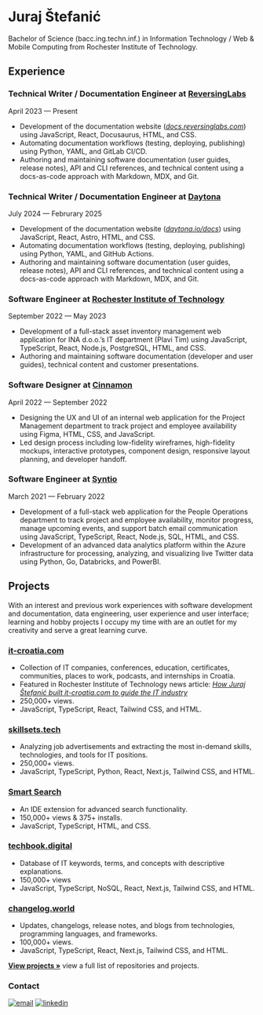 # Juraj Štefanić

Bachelor of Science (bacc.ing.techn.inf.) in Information Technology / Web & Mobile Computing from Rochester Institute of Technology.

## Experience

### Technical Writer / Documentation Engineer at [ReversingLabs](https://www.reversinglabs.com/)

April 2023 — Present

- Development of the documentation website (*[docs.reversinglabs.com](https://docs.reversinglabs.com/)*) using JavaScript, React, Docusaurus, HTML, and CSS.
- Automating documentation workflows (testing, deploying, publishing) using Python, YAML, and GitLab CI/CD.
- Authoring and maintaining software documentation (user guides, release notes), API and CLI references, and technical content using a docs-as-code approach with Markdown, MDX, and Git.

### Technical Writer / Documentation Engineer at [Daytona](https://www.daytona.io/)

July 2024 — Februrary 2025

- Development of the documentation website (*[daytona.io/docs](https://daytona.io/docs/)*) using JavaScript, React, Astro, HTML, and CSS.
- Automating documentation workflows (testing, deploying, publishing) using Python, YAML, and GitHub Actions.
- Authoring and maintaining software documentation (user guides, release notes), API and CLI references, and technical content using a docs-as-code approach with Markdown, MDX, and Git.

### Software Engineer at [Rochester Institute of Technology](https://www.rit.edu/)

September 2022 — May 2023

- Development of a full-stack asset inventory management web application for INA d.o.o.’s IT department (Plavi Tim) using JavaScript, TypeScript, React, Node.js, PostgreSQL, HTML, and CSS.
- Authoring and maintaining software documentation (developer and user guides), technical content and customer presentations.

### Software Designer at [Cinnamon](https://www.cinnamon.agency/)

April 2022 — September 2022

- Designing the UX and UI of an internal web application for the Project Management department to track project and employee availability using Figma, HTML, CSS, and JavaScript.
- Led design process including low-fidelity wireframes, high-fidelity mockups, interactive prototypes, component design, responsive layout planning, and developer handoff.

### Software Engineer at [Syntio](https://www.syntio.net/)

March 2021 — February 2022

- Development of a full-stack web application for the People Operations department to track project and employee availability, monitor progress, manage upcoming events, and support batch email communication using JavaScript, TypeScript, React, Node.js, SQL, HTML, and CSS.
- Development of an advanced data analytics platform within the Azure infrastructure for processing, analyzing, and visualizing live Twitter data using Python, Go, Databricks, and PowerBI.

## Projects

With an interest and previous work experiences with software development and documentation, data engineering, user experience and user interface; learning and hobby projects I occupy my time with are an outlet for my creativity and serve a great learning curve.

### [it-croatia.com](https://www.it-croatia.com/)

- Collection of IT companies, conferences, education, certificates, communities, places to work, podcasts, and internships in Croatia.
- Featured in Rochester Institute of Technology news article: *[How Juraj Štefanić built it-croatia.com to guide the IT industry](https://www.rit.edu/croatia/news/how-juraj-stefanic-built-it-croatiacom-guide-it-industry)*
- 250,000+ views.
- JavaScript, TypeScript, React, Tailwind CSS, and HTML.

### [skillsets.tech](https://skillsets.tech/)

- Analyzing job advertisements and extracting the most in-demand skills, technologies, and tools for IT positions.
- 250,000+ views.
- JavaScript, TypeScript, Python, React, Next.js, Tailwind CSS, and HTML.

### [Smart Search](https://marketplace.visualstudio.com/items?itemName=jurajstefanic.smart-search)

- An IDE extension for advanced search functionality.
- 150,000+ views & 375+ installs.
- JavaScript, TypeScript, HTML, and CSS.

### [techbook.digital](https://techbook.digital/)

- Database of IT keywords, terms, and concepts with descriptive explanations.
- 150,000+ views
- JavaScript, TypeScript, NoSQL, React, Next.js, Tailwind CSS, and HTML.

### [changelog.world](https://changelog.world/)

- Updates, changelogs, release notes, and blogs from technologies, programming languages, and frameworks.
- 100,000+ views.
- JavaScript, TypeScript, React, Next.js, Tailwind CSS, and HTML.

<strong>[View projects »](https://github.com/stefanicjuraj?tab=repositories)</strong> view a full list of repositories and projects.

### Contact

[![email][email]][email-url]
[![linkedin][linkedin]][linkedin-url]

[email]: https://img.shields.io/badge/email-555?style=for-the-badge&logo=gmail&logoColor=white
[email-url]: mailto:jurajstefanic@outlook.com
[linkedin]: https://img.shields.io/badge/-LinkedIn-black.svg?style=for-the-badge&logo=linkedin&colorB=555
[linkedin-url]: https://www.linkedin.com/in/jurajstefanic/
